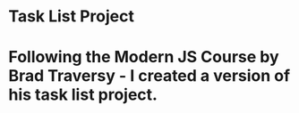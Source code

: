 # Task List Project
#
# Following the Modern JS Course by Brad Traversy - I created a version of his task list project.
#
